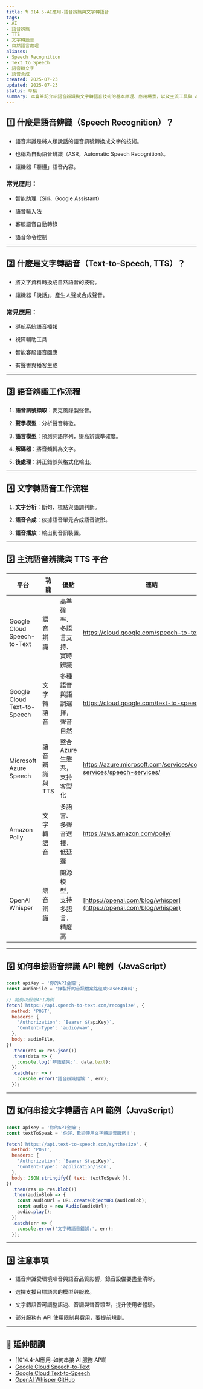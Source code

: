 ```yaml
---
title: 🎙️ 014.5-AI應用-語音辨識與文字轉語音  
tags:
- AI
- 語音辨識
- TTS
- 文字轉語音
- 自然語言處理  
aliases:
- Speech Recognition
- Text to Speech
- 語音轉文字
- 語音合成  
created: 2025-07-23  
updated: 2025-07-23  
status: 草稿  
summary: 本篇筆記介紹語音辨識與文字轉語音技術的基本原理、應用場景，以及主流工具與 API，幫助初學者了解如何在 AI 項目中整合語音功能。
---
```


## 1️⃣ 什麼是語音辨識（Speech Recognition）？

- 語音辨識是將人類說話的語音訊號轉換成文字的技術。

- 也稱為自動語音辨識（ASR，Automatic Speech Recognition）。

- 讓機器「聽懂」語音內容。

### 常見應用：

- 智能助理（Siri、Google Assistant）

- 語音輸入法

- 客服語音自動轉錄

- 語音命令控制

---

## 2️⃣ 什麼是文字轉語音（Text-to-Speech, TTS）？

- 將文字資料轉換成自然語音的技術。

- 讓機器「說話」，產生人聲或合成聲音。

### 常見應用：

- 導航系統語音播報

- 視障輔助工具

- 智能客服語音回應

- 有聲書與播客生成

---

## 3️⃣ 語音辨識工作流程

1. **語音訊號擷取**：麥克風錄製聲音。

2. **聲學模型**：分析聲音特徵。

3. **語言模型**：預測詞語序列，提高辨識準確度。

4. **解碼器**：將音頻轉為文字。

5. **後處理**：糾正錯誤與格式化輸出。

---

## 4️⃣ 文字轉語音工作流程

1. **文字分析**：斷句、標點與語調判斷。

2. **語音合成**：依據語音單元合成語音波形。

3. **語音播放**：輸出到音訊裝置。


---

## 5️⃣ 主流語音辨識與 TTS 平台

|平台|功能|優點|連結|
|---|---|---|---|
|Google Cloud Speech-to-Text|語音辨識|高準確率、多語言支持、實時辨識|https://cloud.google.com/speech-to-text|
|Google Cloud Text-to-Speech|文字轉語音|多種語音與語調選擇，聲音自然|https://cloud.google.com/text-to-speech|
|Microsoft Azure Speech|語音辨識與 TTS|整合 Azure 生態系，支持客製化|https://azure.microsoft.com/services/cognitive-services/speech-services/|
|Amazon Polly|文字轉語音|多語言、多聲音選擇，低延遲|https://aws.amazon.com/polly/|
|OpenAI Whisper|語音辨識|開源模型，支持多語言，精度高|[https://openai.com/blog/whisper](https://openai.com/blog/whisper)|

---
## 6️⃣ 如何串接語音辨識 API 範例（JavaScript）

```javascript
const apiKey = '你的API金鑰';
const audioFile = '錄製好的音訊檔案路徑或Base64資料';

// 範例以假想API為例
fetch('https://api.speech-to-text.com/recognize', {
  method: 'POST',
  headers: {
    'Authorization': `Bearer ${apiKey}`,
    'Content-Type': 'audio/wav',
  },
  body: audioFile,
})
  .then(res => res.json())
  .then(data => {
    console.log('辨識結果:', data.text);
  })
  .catch(err => {
    console.error('語音辨識錯誤:', err);
  });
```

---
## 7️⃣ 如何串接文字轉語音 API 範例（JavaScript）

```javascript
const apiKey = '你的API金鑰';
const textToSpeak = '你好，歡迎使用文字轉語音服務！';

fetch('https://api.text-to-speech.com/synthesize', {
  method: 'POST',
  headers: {
    'Authorization': `Bearer ${apiKey}`,
    'Content-Type': 'application/json',
  },
  body: JSON.stringify({ text: textToSpeak }),
})
  .then(res => res.blob())
  .then(audioBlob => {
    const audioUrl = URL.createObjectURL(audioBlob);
    const audio = new Audio(audioUrl);
    audio.play();
  })
  .catch(err => {
    console.error('文字轉語音錯誤:', err);
  });
```

---

## 8️⃣ 注意事項

- 語音辨識受環境噪音與語音品質影響，錄音設備要盡量清晰。

- 選擇支援目標語言的模型與服務。

- 文字轉語音可調整語速、音調與聲音類型，提升使用者體驗。

- 部分服務有 API 使用限制與費用，要提前規劃。

---

## 🔗 延伸閱讀

- [[014.4-AI應用-如何串接 AI 服務 API]]
- [Google Cloud Speech-to-Text](https://cloud.google.com/speech-to-text?hl=zh_tw)
- [Google Cloud Text-to-Speech](https://cloud.google.com/text-to-speech?hl=zh_tw)
- [OpenAI Whisper GitHub](https://github.com/openai/whisper)